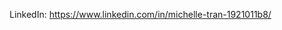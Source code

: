 LinkedIn: https://www.linkedin.com/in/michelle-tran-1921011b8/

<!---
mushie4282/mushie4282 is a ✨ special ✨ repository because its `README.md` (this file) appears on your GitHub profile.
You can click the Preview link to take a look at your changes.
--->

